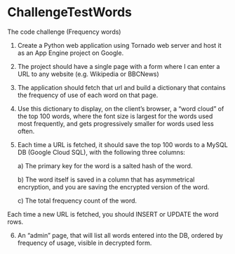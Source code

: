 # ChallengeTestWords
The code challenge (Frequency words)

1) Create a Python web application using Tornado web server and host it as an App Engine project on Google.

2) The project should have a single page with a form where I can enter a URL to any website (e.g. Wikipedia or BBCNews)

3) The application should fetch that url and build a dictionary that contains the frequency of use of each word on that page.

4) Use this dictionary to display, on the client’s browser, a “word cloud” of the top 100 words, where the font size is largest for the words used most frequently, and gets progressively smaller for words used less often.

5) Each time a URL is fetched, it should save the top 100 words to a MySQL DB (Google Cloud SQL), with the following three columns:

   a) The primary key for the word is a salted hash of the word.

   b) The word itself is saved in a column that has asymmetrical encryption, and you are saving the encrypted version of the word.

   c) The total frequency count of the word.

Each time a new URL is fetched, you should INSERT or UPDATE the word rows.

6) An “admin” page, that will list all words entered into the DB, ordered by frequency of usage, visible in decrypted form.
